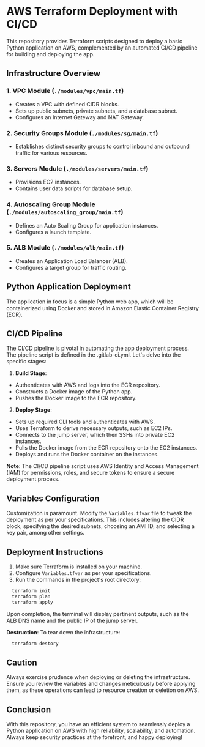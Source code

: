 # AWS Terraform Deployment with CI/CD

This repository provides Terraform scripts designed to deploy a basic Python application on AWS, complemented by an automated CI/CD pipeline for building and deploying the app.

## Infrastructure Overview

### **1. VPC Module** (`./modules/vpc/main.tf`)
- Creates a VPC with defined CIDR blocks.
- Sets up public subnets, private subnets, and a database subnet.
- Configures an Internet Gateway and NAT Gateway.

### **2. Security Groups Module** (`./modules/sg/main.tf`)
- Establishes distinct security groups to control inbound and outbound traffic for various resources.

### **3. Servers Module** (`./modules/servers/main.tf`)
- Provisions EC2 instances.
- Contains user data scripts for database setup.

### **4. Autoscaling Group Module** (`./modules/autoscaling_group/main.tf`)
- Defines an Auto Scaling Group for application instances.
- Configures a launch template.

### **5. ALB Module** (`./modules/alb/main.tf`)
- Creates an Application Load Balancer (ALB).
- Configures a target group for traffic routing.

## Python Application Deployment

The application in focus is a simple Python web app, which will be containerized using Docker and stored in Amazon Elastic Container Registry (ECR).

## CI/CD Pipeline

The CI/CD pipeline is pivotal in automating the app deployment process. The pipeline script is defined in the .gitlab-ci.yml. Let's delve into the specific stages:

1. **Build Stage**: 
- Authenticates with AWS and logs into the ECR repository.
- Constructs a Docker image of the Python app.
- Pushes the Docker image to the ECR repository.

2. **Deploy Stage**:
- Sets up required CLI tools and authenticates with AWS.
- Uses Terraform to derive necessary outputs, such as EC2 IPs.
- Connects to the jump server, which then SSHs into private EC2 instances.
- Pulls the Docker image from the ECR repository onto the EC2 instances.
- Deploys and runs the Docker container on the instances.

**Note**: The CI/CD pipeline script uses AWS Identity and Access Management (IAM) for permissions, roles, and secure tokens to ensure a secure deployment process.

## Variables Configuration

Customization is paramount. Modify the `Variables.tfvar` file to tweak the deployment as per your specifications. This includes altering the CIDR block, specifying the desired subnets, choosing an AMI ID, and selecting a key pair, among other settings.

## Deployment Instructions

1. Make sure Terraform is installed on your machine.
2. Configure `Variables.tfvar` as per your specifications.
3. Run the commands in the project's root directory:
   
  ```bash
    terraform init
    terraform plan
    terraform apply
  ```

Upon completion, the terminal will display pertinent outputs, such as the ALB DNS name and the public IP of the jump server.

**Destruction**:
To tear down the infrastructure:

  ```bash
    terraform destory
  ```

## Caution

Always exercise prudence when deploying or deleting the infrastructure. Ensure you review the variables and changes meticulously before applying them, as these operations can lead to resource creation or deletion on AWS.

## Conclusion

With this repository, you have an efficient system to seamlessly deploy a Python application on AWS with high reliability, scalability, and automation. Always keep security practices at the forefront, and happy deploying!
